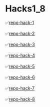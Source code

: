 # Hacks1_8

✅[repo-hack-1](https://github.com/arturomendoza/git_h_1)
<br><br>
✅[repo-hack-2](https://github.com/arturomendoza/git_h_2)
<br><br>
✅[repo-hack-3](https://github.com/arturomendoza/git_h_3)
<br><br>
✅[repo-hack-4](https://github.com/arturomendoza/git_h_4)
<br><br>
✅[repo-hack-5](https://github.com/arturomendoza/git_h_5)
<br><br>
✅[repo-hack-6](https://github.com/arturomendoza/git_h_6)
<br><br>
✅[repo-hack-7](https://github.com/arturomendoza/git_h_7)
<br><br>
✅[repo-hack-8](https://github.com/arturomendoza/git_h_8)
<br><br>

